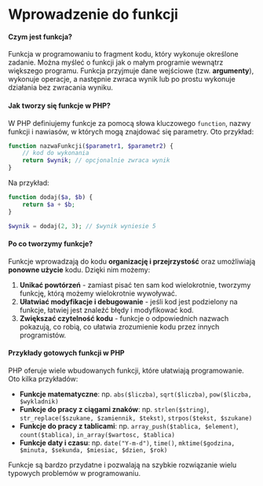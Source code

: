 # Wprowadzenie do funkcji

#### Czym jest funkcja?

Funkcja w programowaniu to fragment kodu, który wykonuje określone zadanie. Można myśleć o funkcji jak o małym programie wewnątrz większego programu. Funkcja przyjmuje dane wejściowe (tzw. **argumenty**), wykonuje operacje, a następnie zwraca wynik lub po prostu wykonuje działania bez zwracania wyniku.

#### Jak tworzy się funkcje w PHP?

W PHP definiujemy funkcje za pomocą słowa kluczowego `function`, nazwy funkcji i nawiasów, w których mogą znajdować się parametry. Oto przykład:

```php
function nazwaFunkcji($parametr1, $parametr2) {
    // kod do wykonania
    return $wynik; // opcjonalnie zwraca wynik
}
```

Na przykład:

```php
function dodaj($a, $b) {
    return $a + $b;
}

$wynik = dodaj(2, 3); // $wynik wyniesie 5
```

#### Po co tworzymy funkcje?

Funkcje wprowadzają do kodu **organizację i przejrzystość** oraz umożliwiają **ponowne użycie** kodu. Dzięki nim możemy:

1. **Unikać powtórzeń** - zamiast pisać ten sam kod wielokrotnie, tworzymy funkcję, którą możemy wielokrotnie wywoływać.
2. **Ułatwiać modyfikacje i debugowanie** - jeśli kod jest podzielony na funkcje, łatwiej jest znaleźć błędy i modyfikować kod.
3. **Zwiększać czytelność kodu** - funkcje o odpowiednich nazwach pokazują, co robią, co ułatwia zrozumienie kodu przez innych programistów.

#### Przykłady gotowych funkcji w PHP

PHP oferuje wiele wbudowanych funkcji, które ułatwiają programowanie. Oto kilka przykładów:

- **Funkcje matematyczne**: np. `abs($liczba)`, `sqrt($liczba)`, `pow($liczba, $wykladnik)`
- **Funkcje do pracy z ciągami znaków**: np. `strlen($string)`, `str_replace($szukane, $zamiennik, $tekst)`, `strpos($tekst, $szukane)`
- **Funkcje do pracy z tablicami**: np. `array_push($tablica, $element)`, `count($tablica)`, `in_array($wartosc, $tablica)`
- **Funkcje daty i czasu**: np. `date("Y-m-d")`, `time()`, `mktime($godzina, $minuta, $sekunda, $miesiac, $dzien, $rok)`

Funkcje są bardzo przydatne i pozwalają na szybkie rozwiązanie wielu typowych problemów w programowaniu.
